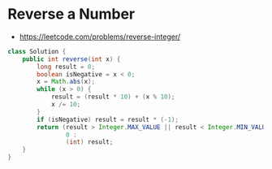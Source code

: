 # Reverse a Number

- https://leetcode.com/problems/reverse-integer/

```java
class Solution {
    public int reverse(int x) {
        long result = 0;
        boolean isNegative = x < 0;
        x = Math.abs(x);
        while (x > 0) {
            result = (result * 10) + (x % 10);
            x /= 10;
        }
        if (isNegative) result = result * (-1);
        return (result > Integer.MAX_VALUE || result < Integer.MIN_VALUE) ? 
                0 : 
                (int) result;
    }
}
```
